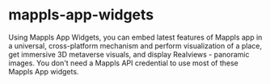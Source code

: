 # mappls-app-widgets
Using Mappls App Widgets, you can embed latest features of Mappls app in a universal, cross-platform mechanism and perform visualization of a place, get immersive 3D metaverse visuals, and display Realviews - panoramic images.  You don't need a Mappls API credential to use most of these Mappls App widgets.
